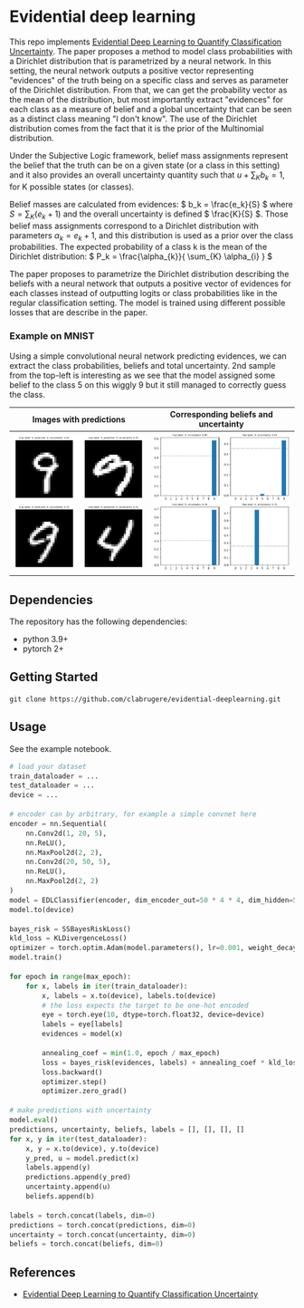 # Evidential deep learning

This repo implements [Evidential Deep Learning to Quantify Classification Uncertainty](https://arxiv.org/abs/1806.01768). The paper proposes a method to model class probabilities with a Dirichlet distribution that is parametrized by a neural network. In this setting, the neural network outputs a positive vector representing "evidences" of the truth being on a specific class and serves as parameter of the Dirichlet distribution. From that, we can get the probability vector as the mean of the distribution, but most importantly extract "evidences" for each class as a measure of belief and a global uncertainty that can be seen as a distinct class meaning "I don't know". The use of the Dirichlet distribution comes from the fact that it is the prior of the Multinomial distribution.

Under the Subjective Logic framework, belief mass assignments represent the belief that the truth can be on a given state (or a class in this setting) and it also provides an overall uncertainty quantity such that $` u + \sum_{K} b_k = 1 `$, for K possible states (or classes).

Belief masses are calculated from evidences: $` b_k = \frac{e_k}{S} `$ where $` S = \sum_{K} (e_k + 1) `$ and the overall uncertainty is defined $` \frac{K}{S} `$. Those belief mass assignments correspond to a Dirichlet distribution with parameters $` \alpha_{k} = e_k + 1 `$, and this distribution is used as a prior over the class probabilities. The expected probability of a class k is the mean of the Dirichlet distribution: $` P_k = \frac{\alpha_{k}}{ \sum_{K} \alpha_{i} } `$

The paper proposes to parametrize the Dirichlet distribution describing the beliefs with a neural network that outputs a positive vector of evidences for each classes instead of outputting logits or class probabilities like in the regular classification setting. The model is trained using different possible losses that are describe in the paper.

### Example on MNIST

Using a simple convolutional neural network predicting evidences, we can extract the class probabilities, beliefs and total uncertainty. 2nd sample from the top-left is interesting as we see that the model assigned some belief to the class 5 on this wiggly 9 but it still managed to correctly guess the class.

| Images with predictions                                     | Corresponding beliefs and uncertainty                        |
| ----------------------------------------------------------- | ------------------------------------------------------------ |
| <img src="./resources/predictions_images.png" width="400"/> | <img src="./resources/predictions_beliefs.png" width="400"/> |

## Dependencies

The repository has the following dependencies:

- python 3.9+
- pytorch 2+

## Getting Started

```
git clone https://github.com/clabrugere/evidential-deeplearning.git
```

## Usage

See the example notebook.

```python
# load your dataset
train_dataloader = ...
test_dataloader = ...
device = ...

# encoder can by arbitrary, for example a simple convnet here
encoder = nn.Sequential(
    nn.Conv2d(1, 20, 5),
    nn.ReLU(),
    nn.MaxPool2d(2, 2),
    nn.Conv2d(20, 50, 5),
    nn.ReLU(),
    nn.MaxPool2d(2, 2)
)
model = EDLClassifier(encoder, dim_encoder_out=50 * 4 * 4, dim_hidden=500, num_classes=10, dropout=0.2)
model.to(device)

bayes_risk = SSBayesRiskLoss()
kld_loss = KLDivergenceLoss()
optimizer = torch.optim.Adam(model.parameters(), lr=0.001, weight_decay=0.005)
model.train()

for epoch in range(max_epoch):
    for x, labels in iter(train_dataloader):
        x, labels = x.to(device), labels.to(device)
        # the loss expects the target to be one-hot encoded
        eye = torch.eye(10, dtype=torch.float32, device=device)
        labels = eye[labels]
        evidences = model(x)

        annealing_coef = min(1.0, epoch / max_epoch)
        loss = bayes_risk(evidences, labels) + annealing_coef * kld_loss(evidences, labels)
        loss.backward()
        optimizer.step()
        optimizer.zero_grad()

# make predictions with uncertainty
model.eval()
predictions, uncertainty, beliefs, labels = [], [], [], []
for x, y in iter(test_dataloader):
    x, y = x.to(device), y.to(device)
    y_pred, u = model.predict(x)
    labels.append(y)
    predictions.append(y_pred)
    uncertainty.append(u)
    beliefs.append(b)

labels = torch.concat(labels, dim=0)
predictions = torch.concat(predictions, dim=0)
uncertainty = torch.concat(uncertainty, dim=0)
beliefs = torch.concat(beliefs, dim=0)

```

## References

- [Evidential Deep Learning to Quantify Classification Uncertainty](https://arxiv.org/abs/1806.01768)
